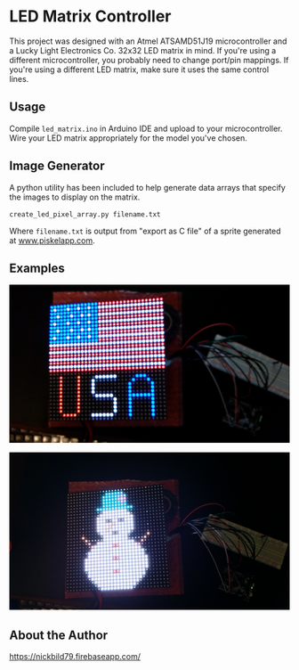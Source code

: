 # LED Matrix Controller

This project was designed with an Atmel ATSAMD51J19 microcontroller and a Lucky Light Electronics Co. 32x32 LED matrix in mind.  If you're using a different microcontroller, you probably need to change port/pin mappings.  If you're using a different LED matrix, make sure it uses the same control lines.

## Usage

Compile `led_matrix.ino` in Arduino IDE and upload to your microcontroller.  Wire your LED matrix appropriately for the model you've chosen.

## Image Generator

A python utility has been included to help generate data arrays that specify the images to display on the matrix.

```
create_led_pixel_array.py filename.txt
```

Where `filename.txt` is output from "export as C file" of a sprite generated at www.piskelapp.com.

## Examples

![flag](https://raw.githubusercontent.com/nickbild/led_matrix/master/README/flag.jpg)

![snowman](https://raw.githubusercontent.com/nickbild/led_matrix/master/README/snowman.jpg)

## About the Author

https://nickbild79.firebaseapp.com/

